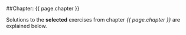 ##Chapter: {{ page.chapter }}

Solutions to the **selected** exercises from chapter _{{ page.chapter }}_ are explained below.